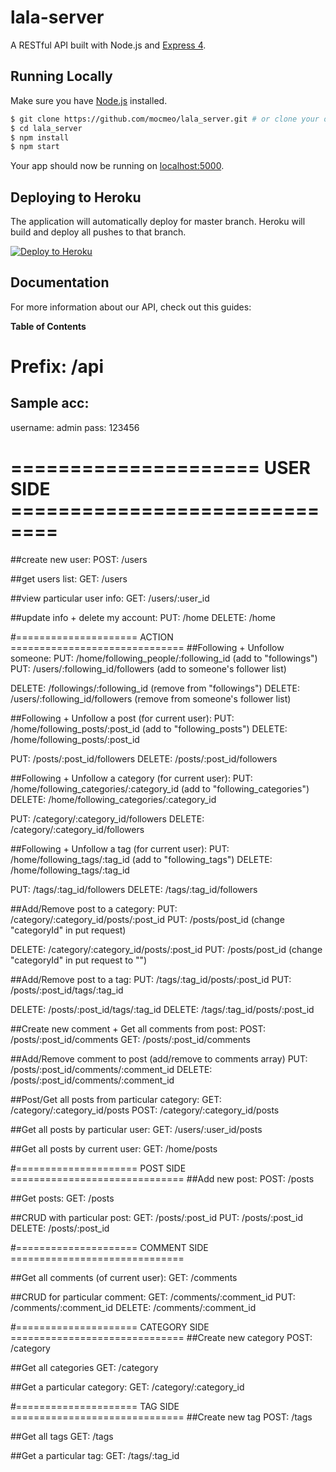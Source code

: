 # lala-server

A RESTful API built with Node.js and [Express 4](http://expressjs.com/).

## Running Locally

Make sure you have [Node.js](http://nodejs.org/) installed.

```sh
$ git clone https://github.com/mocmeo/lala_server.git # or clone your own fork
$ cd lala_server
$ npm install
$ npm start
```

Your app should now be running on [localhost:5000](http://localhost:5000/).

## Deploying to Heroku

The application will automatically deploy for master branch. Heroku will build and deploy all pushes to that branch.

[![Deploy to Heroku](https://www.herokucdn.com/deploy/button.png)](https://heroku.com/deploy)

## Documentation

For more information about our API, check out this guides:

**Table of Contents** 

# Prefix: /api
## Sample acc:
username: admin
pass: 123456


# ===================== USER SIDE ==============================
##create new user:
POST: /users

##get users list:
GET: /users

##view particular user info:
GET: /users/:user_id

##update info + delete my account:
PUT: /home
DELETE: /home


#===================== ACTION ==============================
##Following + Unfollow someone:
PUT: /home/following_people/:following_id (add to "followings")
PUT: /users/:following_id/followers (add to someone's follower list)

DELETE: /followings/:following_id (remove from "followings")
DELETE: /users/:following_id/followers (remove from someone's follower list)



##Following + Unfollow a post (for current user):
PUT: /home/following_posts/:post_id (add to "following_posts")
DELETE: /home/following_posts/:post_id

PUT: /posts/:post_id/followers
DELETE: /posts/:post_id/followers


##Following + Unfollow a category (for current user):
PUT: /home/following_categories/:category_id (add to "following_categories")
DELETE: /home/following_categories/:category_id

PUT: /category/:category_id/followers
DELETE: /category/:category_id/followers



##Following + Unfollow a tag (for current user):
PUT: /home/following_tags/:tag_id (add to "following_tags")
DELETE: /home/following_tags/:tag_id

PUT: /tags/:tag_id/followers
DELETE: /tags/:tag_id/followers



##Add/Remove post to a category:
PUT: /category/:category_id/posts/:post_id
PUT: /posts/post_id (change "categoryId" in put request)

DELETE: /category/:category_id/posts/:post_id
PUT: /posts/post_id (change "categoryId" in put request to "")



##Add/Remove post to a tag:
PUT: /tags/:tag_id/posts/:post_id
PUT: /posts/:post_id/tags/:tag_id

DELETE: /posts/:post_id/tags/:tag_id
DELETE: /tags/:tag_id/posts/:post_id


##Create new comment + Get all comments from post: 
POST: /posts/:post_id/comments
GET: /posts/:post_id/comments


##Add/Remove comment to post (add/remove to comments array) 
PUT: /posts/:post_id/comments/:comment_id
DELETE: /posts/:post_id/comments/:comment_id


##Post/Get all posts from particular category:
GET: /category/:category_id/posts
POST: /category/:category_id/posts


##Get all posts by particular user:
GET: /users/:user_id/posts

##Get all posts by current user:
GET: /home/posts

#===================== POST SIDE ==============================
##Add new post:
POST: /posts

##Get posts:
GET: /posts

##CRUD with particular post:
GET: /posts/:post_id
PUT: /posts/:post_id
DELETE: /posts/:post_id

#===================== COMMENT SIDE ==============================

##Get all comments (of current user):
GET: /comments

##CRUD for particular comment:
GET: /comments/:comment_id
PUT: /comments/:comment_id
DELETE: /comments/:comment_id

#===================== CATEGORY SIDE ==============================
##Create new category
POST: /category

##Get all categories
GET: /category

##Get a particular category:
GET: /category/:category_id

#===================== TAG SIDE ==============================
##Create new tag
POST: /tags

##Get all tags
GET: /tags

##Get a particular tag:
GET: /tags/:tag_id
